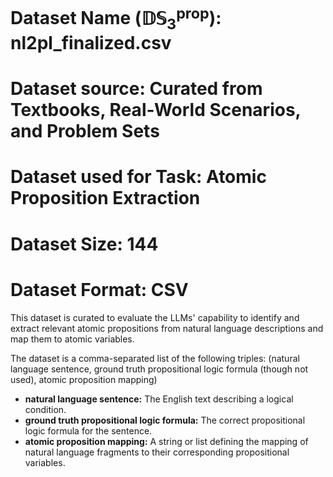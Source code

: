 # Dataset Name ($\mathbb{DS}_{3}^\mathsf{prop}$): nl2pl_finalized.csv

# Dataset source: Curated from Textbooks, Real-World Scenarios, and Problem Sets

# Dataset used for Task: Atomic Proposition Extraction

# Dataset Size: 144

# Dataset Format: CSV

This dataset is curated to evaluate the LLMs' capability to identify and extract relevant atomic propositions from natural language descriptions and map them to atomic variables.

The dataset is a comma-separated list of the following triples:
(natural language sentence, ground truth propositional logic formula (though not used), atomic proposition mapping)

- **natural language sentence:** The English text describing a logical condition.
- **ground truth propositional logic formula:** The correct propositional logic formula for the sentence.
- **atomic proposition mapping:** A string or list defining the mapping of natural language fragments to their corresponding propositional variables.

